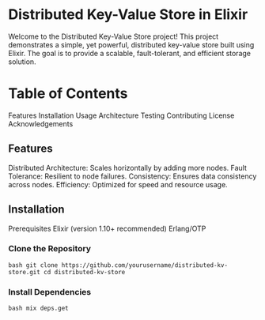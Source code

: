 # Distributed Key-Value Store in Elixir
Welcome to the Distributed Key-Value Store project! This project demonstrates a simple, yet powerful, distributed key-value store built using Elixir. The goal is to provide a scalable, fault-tolerant, and efficient storage solution.

# Table of Contents
Features
Installation
Usage
Architecture
Testing
Contributing
License
Acknowledgements

## Features
Distributed Architecture: Scales horizontally by adding more nodes.
Fault Tolerance: Resilient to node failures.
Consistency: Ensures data consistency across nodes.
Efficiency: Optimized for speed and resource usage.

## Installation
Prerequisites
Elixir (version 1.10+ recommended)
Erlang/OTP

### Clone the Repository

``bash
git clone https://github.com/yourusername/distributed-kv-store.git
cd distributed-kv-store
``
### Install Dependencies

``bash
mix deps.get
``

